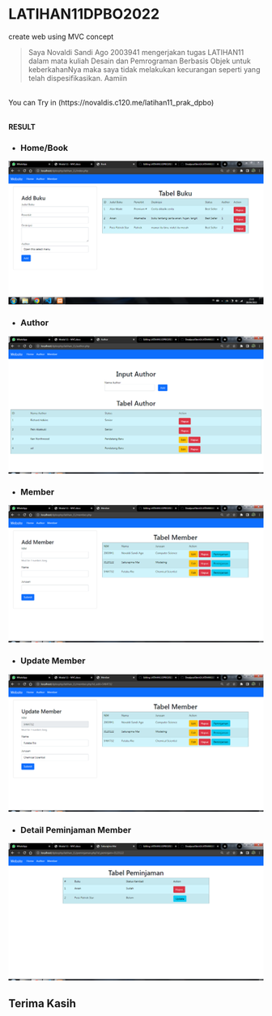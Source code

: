 # LATIHAN11DPBO2022
create web using MVC concept

> Saya Novaldi Sandi Ago 2003941 mengerjakan tugas LATIHAN11 dalam mata kuliah Desain dan Pemrograman Berbasis Objek untuk keberkahanNya maka saya tidak melakukan kecurangan seperti yang telah dispesifikasikan. Aamiin
<br>
You can Try in (https://novaldis.c120.me/latihan11_prak_dpbo)
<br><br>

**RESULT**<br>
- ### Home/Book
![alt text](https://github.com/DeadpoolSteinS/LATIHAN11DPBO2022/blob/main/Screenshot/mvc1.PNG)<br>
- ### Author
![alt text](https://github.com/DeadpoolSteinS/LATIHAN11DPBO2022/blob/main/Screenshot/mvc2.PNG)<br>
- ### Member
![alt text](https://github.com/DeadpoolSteinS/LATIHAN11DPBO2022/blob/main/Screenshot/mvc3.PNG)<br>
- ### Update Member
![alt text](https://github.com/DeadpoolSteinS/LATIHAN11DPBO2022/blob/main/Screenshot/mvc4.PNG)<br>
- ### Detail Peminjaman Member
![alt text](https://github.com/DeadpoolSteinS/LATIHAN11DPBO2022/blob/main/Screenshot/mvc5.PNG)<br>

## Terima Kasih
